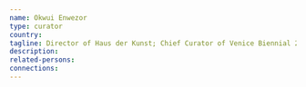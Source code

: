 ```yaml
---
name: Okwui Enwezor
type: curator
country:
tagline: Director of Haus der Kunst; Chief Curator of Venice Biennial 2015
description:
related-persons:
connections:
---
```

